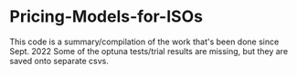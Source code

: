 # Pricing-Models-for-ISOs

This code is a summary/compilation of the work that's been done since Sept. 2022
Some of the optuna tests/trial results are missing, but they are saved onto separate csvs.
